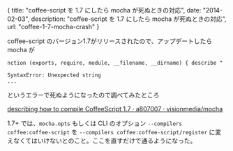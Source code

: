 {
  title: "coffee-script を 1.7 にしたら mocha が死ぬときの対応",
  date: "2014-02-03",
  description: "coffee-script を 1.7 にしたら mocha が死ぬときの対応",
  url: "coffee-1-7-mocha-crash"
}

coffee-script のバージョン1.7がリリースされたので、アップデートしたら mocha が

```
nction (exports, require, module, __filename, __dirname) { describe "

SyntaxError: Unexpected string
...
```

というエラーで死ぬようになったので調べてみたところ

[describing how to compile CoffeeScript 1.7 · a807007 · visionmedia/mocha](https://github.com/visionmedia/mocha/commit/a807007661e098484a682db9f6bbe3177a0f416b)

1.7+ では、`mocha.opts` もしくは CLI のオプション `--compilers coffee:coffee-script` を `--compilers coffee:coffee-script/register` に変えなくてはいけないとのこと。ここを直すだけで通るようになった。
